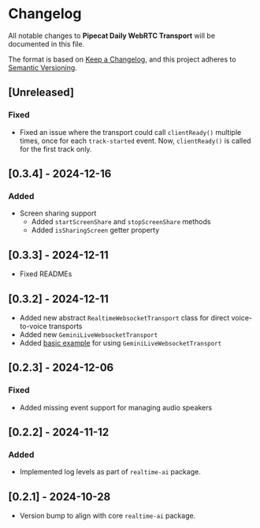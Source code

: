 # Changelog

All notable changes to **Pipecat Daily WebRTC Transport** will be documented in this file.

The format is based on [Keep a Changelog](https://keepachangelog.com/en/1.0.0/),
and this project adheres to [Semantic Versioning](https://semver.org/spec/v2.0.0.html).

## [Unreleased]

### Fixed

- Fixed an issue where the transport could call `clientReady()` multiple times,
  once for each `track-started` event. Now, `clientReady()` is called for the
  first track only.

## [0.3.4] - 2024-12-16

### Added

- Screen sharing support
  - Added `startScreenShare` and `stopScreenShare` methods
  - Added `isSharingScreen` getter property

## [0.3.3] - 2024-12-11

- Fixed READMEs

## [0.3.2] - 2024-12-11

- Added new abstract `RealtimeWebsocketTransport` class for direct voice-to-voice transports
- Added new `GeminiLiveWebsocketTransport`
- Added [basic example](./examples/geminiMultiModalLive) for using `GeminiLiveWebsocketTransport`

## [0.2.3] - 2024-12-06

### Fixed

- Added missing event support for managing audio speakers

## [0.2.2] - 2024-11-12

### Added

- Implemented log levels as part of `realtime-ai` package.

## [0.2.1] - 2024-10-28

- Version bump to align with core `realtime-ai` package.
